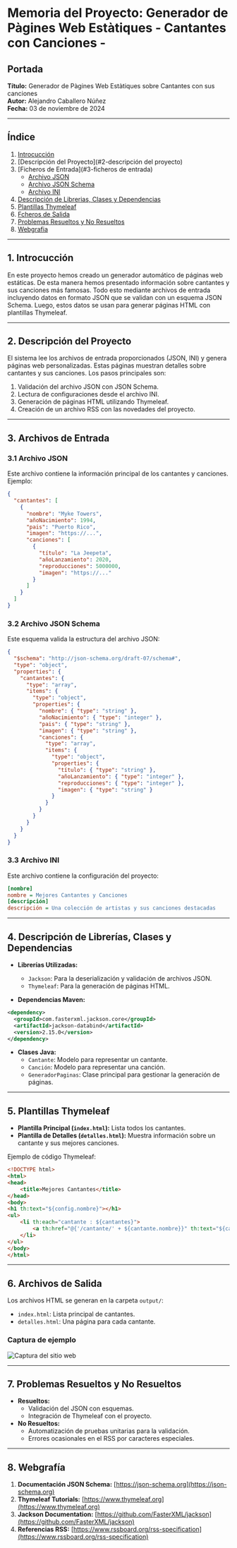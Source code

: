 # Memoria del Proyecto: Generador de Pàgines Web Estàtiques - Cantantes con Canciones -

## Portada

**Título:** Generador de Pàgines Web Estàtiques sobre Cantantes con sus canciones  
**Autor:** Alejandro Caballero Núñez  
**Fecha:** 03 de noviembre de 2024

---

## Índice
1. [Introcucción](#1-introcucción)
2. [Descripción del Proyecto](#2-descripción del proyecto)
3. [Ficheros de Entrada](#3-ficheros de entrada)
    - [Archivo JSON](#31-archivo-json)
    - [Archivo JSON Schema](#32-archivo-json-schema)
    - [Archivo INI](#33-archivo-ini)
4. [Descripción de Librerias, Clases y Dependencias](#4-descripción-de-librerias-clases-y-dependencias)
5. [Plantillas Thymeleaf](#5-plantillas-thymeleaf)
6. [Fcheros de Salida](#6-ficheos-de-salida)
7. [Problemas Resueltos y No Resueltos](#7-problemas-resueltos-y-no-resueltos)
8. [Webgrafia](#8-webgrafia)

---

## 1. Introcucción
En este proyecto hemos creado un generador automático de páginas web estáticas. De esta manera hemos presentado información sobre cantantes y sus canciones más famosas. Todo esto mediante archivos de entrada incluyendo datos en formato JSON que se validan con un esquema JSON Schema. Luego, estos datos se usan para generar páginas HTML con plantillas Thymeleaf.

---

## 2. Descripción del Proyecto
El sistema lee los archivos de entrada proporcionados (JSON, INI) y genera páginas web personalizadas. Estas páginas muestran detalles sobre cantantes y sus canciones. Los pasos principales son:

1. Validación del archivo JSON con JSON Schema.
2. Lectura de configuraciones desde el archivo INI.
3. Generación de páginas HTML utilizando Thymeleaf.
4. Creación de un archivo RSS con las novedades del proyecto.

---

## 3. Archivos de Entrada

### 3.1 Archivo JSON
Este archivo contiene la información principal de los cantantes y canciones. Ejemplo:
```json
{
  "cantantes": [
    {
      "nombre": "Myke Towers",
      "añoNacimiento": 1994,
      "pais": "Puerto Rico",
      "imagen": "https://...",
      "canciones": [
        {
          "título": "La Jeepeta",
          "añoLanzamiento": 2020,
          "reproducciones": 5000000,
          "imagen": "https://..."
        }
      ]
    }
  ]
}
```

### 3.2 Archivo JSON Schema
Este esquema valida la estructura del archivo JSON:
```json
{
  "$schema": "http://json-schema.org/draft-07/schema#",
  "type": "object",
  "properties": {
    "cantantes": {
      "type": "array",
      "items": {
        "type": "object",
        "properties": {
          "nombre": { "type": "string" },
          "añoNacimiento": { "type": "integer" },
          "pais": { "type": "string" },
          "imagen": { "type": "string" },
          "canciones": {
            "type": "array",
            "items": {
              "type": "object",
              "properties": {
                "título": { "type": "string" },
                "añoLanzamiento": { "type": "integer" },
                "reproducciones": { "type": "integer" },
                "imagen": { "type": "string" }
              }
            }
          }
        }
      }
    }
  }
}
```

### 3.3 Archivo INI
Este archivo contiene la configuración del proyecto:
```ini
[nombre]
nombre = Mejores Cantantes y Canciones
[descripción]
descripción = Una colección de artistas y sus canciones destacadas
```

---

## 4. Descripción de Librerías, Clases y Dependencias

- **Librerías Utilizadas:**
    - `Jackson`: Para la deserialización y validación de archivos JSON.
    - `Thymeleaf`: Para la generación de páginas HTML.

- **Dependencias Maven:**
```xml
<dependency>
  <groupId>com.fasterxml.jackson.core</groupId>
  <artifactId>jackson-databind</artifactId>
  <version>2.15.0</version>
</dependency>

```

- **Clases Java:**
    - `Cantante`: Modelo para representar un cantante.
    - `Canción`: Modelo para representar una canción.
    - `GeneradorPaginas`: Clase principal para gestionar la generación de páginas.

---

## 5. Plantillas Thymeleaf
- **Plantilla Principal (`index.html`):** Lista todos los cantantes.
- **Plantilla de Detalles (`detalles.html`):** Muestra información sobre un cantante y sus mejores canciones.

Ejemplo de código Thymeleaf:
```html
<!DOCTYPE html>
<html>
<head>
    <title>Mejores Cantantes</title>
</head>
<body>
<h1 th:text="${config.nombre}"></h1>
<ul>
    <li th:each="cantante : ${cantantes}">
        <a th:href="@{'/cantante/' + ${cantante.nombre}}" th:text="${cantante.nombre}"></a>
    </li>
</ul>
</body>
</html>
```

---

## 6. Archivos de Salida
Los archivos HTML se generan en la carpeta `output/`:
- `index.html`: Lista principal de cantantes.
- `detalles.html`: Una página para cada cantante.

### Captura de ejemplo
![Captura del sitio web](https://via.placeholder.com/800x400 "Captura del sitio web")

---

## 7. Problemas Resueltos y No Resueltos
- **Resueltos:**
    - Validación del JSON con esquemas.
    - Integración de Thymeleaf con el proyecto.
- **No Resueltos:**
    - Automatización de pruebas unitarias para la validación.
    - Errores ocasionales en el RSS por caracteres especiales.

---

## 8. Webgrafía
1. **Documentación JSON Schema:** [https://json-schema.org](https://json-schema.org)
2. **Thymeleaf Tutorials:** [https://www.thymeleaf.org](https://www.thymeleaf.org)
3. **Jackson Documentation:** [https://github.com/FasterXML/jackson](https://github.com/FasterXML/jackson)
4. **Referencias RSS:** [https://www.rssboard.org/rss-specification](https://www.rssboard.org/rss-specification)

